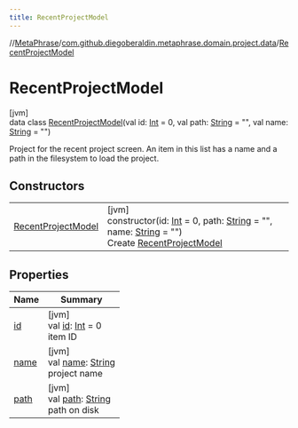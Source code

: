 ```yaml
---
title: RecentProjectModel
---
```

//[MetaPhrase](../../../index.html)/[com.github.diegoberaldin.metaphrase.domain.project.data](../index.html)/[RecentProjectModel](index.html)



# RecentProjectModel



[jvm]\
data class [RecentProjectModel](index.html)(val id: [Int](https://kotlinlang.org/api/latest/jvm/stdlib/kotlin/-int/index.html) = 0, val path: [String](https://kotlinlang.org/api/latest/jvm/stdlib/kotlin/-string/index.html) = &quot;&quot;, val name: [String](https://kotlinlang.org/api/latest/jvm/stdlib/kotlin/-string/index.html) = &quot;&quot;)

Project for the recent project screen. An item in this list has a name and a path in the filesystem to load the project.



## Constructors


| | |
|---|---|
| [RecentProjectModel](-recent-project-model.html) | [jvm]<br>constructor(id: [Int](https://kotlinlang.org/api/latest/jvm/stdlib/kotlin/-int/index.html) = 0, path: [String](https://kotlinlang.org/api/latest/jvm/stdlib/kotlin/-string/index.html) = &quot;&quot;, name: [String](https://kotlinlang.org/api/latest/jvm/stdlib/kotlin/-string/index.html) = &quot;&quot;)<br>Create [RecentProjectModel](index.html) |


## Properties


| Name | Summary |
|---|---|
| [id](id.html) | [jvm]<br>val [id](id.html): [Int](https://kotlinlang.org/api/latest/jvm/stdlib/kotlin/-int/index.html) = 0<br>item ID |
| [name](name.html) | [jvm]<br>val [name](name.html): [String](https://kotlinlang.org/api/latest/jvm/stdlib/kotlin/-string/index.html)<br>project name |
| [path](path.html) | [jvm]<br>val [path](path.html): [String](https://kotlinlang.org/api/latest/jvm/stdlib/kotlin/-string/index.html)<br>path on disk |

